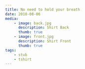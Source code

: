 ```yaml
---
title: No need to hold your breath
date: 2018-08-06
media:
    - image: back.jpg
      description: Shirt Back
      thumb: true
    - image: front.jpg
      description: Shirt Front
      thumb: true
tags:
    - stub
    - tshirt
---
```

